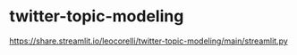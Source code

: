 # twitter-topic-modeling

https://share.streamlit.io/leocorelli/twitter-topic-modeling/main/streamlit.py
